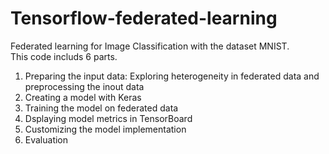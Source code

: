 # Tensorflow-federated-learning

Federated learning for Image Classification with the dataset MNIST.  
This code includs 6 parts.  
1. Preparing the input data: Exploring heterogeneity in federated data and preprocessing the inout data  
2. Creating a model with Keras  
3. Training the model on federated data  
4. Dsplaying model metrics in TensorBoard  
5. Customizing the model implementation
6. Evaluation  
